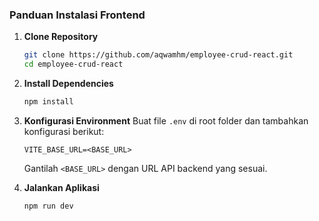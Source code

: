 ### Panduan Instalasi Frontend

1. **Clone Repository**

   ```bash
   git clone https://github.com/aqwamhm/employee-crud-react.git
   cd employee-crud-react
   ```

2. **Install Dependencies**

   ```bash
   npm install
   ```

3. **Konfigurasi Environment**
   Buat file `.env` di root folder dan tambahkan konfigurasi berikut:

   ```plaintext
   VITE_BASE_URL=<BASE_URL>
   ```

   Gantilah `<BASE_URL>` dengan URL API backend yang sesuai.

4. **Jalankan Aplikasi**
   ```bash
   npm run dev
   ```

